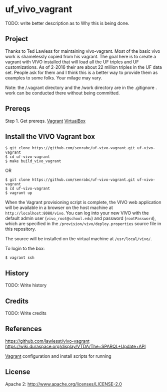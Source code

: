 # uf_vivo_vagrant

TODO: write better description as to Why this is being done.

## Project
Thanks to Ted Lawless for maintaining vivo-vagrant. Most of the basic vivo work
is shamelessly copied from his vagrant. The goal here is to create a vagrant
with VIVO installed that will load all the UF triples and UF customizations. As
of 2-2016 their are about 22 million triples in the UF data set. People ask for
them and I think this is a better way to provide them as examples to some folks.
Your milage may vary.

Note: the /.vagrant directory and the /work
directory are in the .gitignore . work can be conducted there without being committed.

## Prereqs

Step 1. Get prereqs.
[Vagrant](http://www.vagrantup.com/)
[VirtualBox](https://www.virtualbox.org/)

## Install the VIVO Vagrant box

~~~
$ git clone https://github.com/senrabc/uf-vivo-vagrant.git uf-vivo-vagrant
$ cd uf-vivo-vagrant
$ make build_vivo_vagrant
~~~

OR

~~~
$ git clone https://github.com/senrabc/uf-vivo-vagrant.git uf-vivo-vagrant
$ cd uf-vivo-vagrant
$ vagrant up
~~~

When the Vagrant provisioning script is complete, the VIVO web application will be available in a browser on the host machine at `http://localhost:8080/vivo`.  You can log into your new VIVO with the default admin user (`vivo_root@school.edu`) and password (`rootPassword`), which are specified in the `/provision/vivo/deploy.properties` source file in this repository.

The source will be installed on the virtual machine at `/usr/local/vivo/`.

To login to the box:
~~~
$ vagrant ssh
~~~



## History
TODO: Write history
## Credits
TODO: Write credits
## References
https://github.com/lawlesst/vivo-vagrant
https://wiki.duraspace.org/display/VTDA/The+SPARQL+Update+API

[Vagrant](http://www.vagrantup.com/) configuration and install scripts for running
## License
Apache 2:
http://www.apache.org/licenses/LICENSE-2.0
